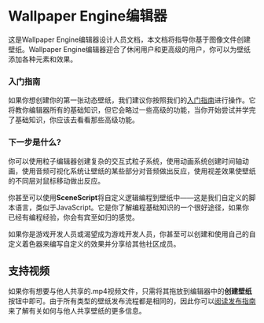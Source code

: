 # Wallpaper Engine编辑器

这是Wallpaper Engine编辑器设计人员文档，本文档将指导你基于图像文件创建壁纸。Wallpaper Engine编辑器迎合了休闲用户和更高级的用户，你可以为壁纸添加各种元素和效果。

### 入门指南

如果你想创建你的第一张动态壁纸，我们建议你按照我们的[入门指南](/wallpaper-engine-docs/scene/first/gettingstarted)进行操作。它将教你编辑器所有的基础知识，但它会略过一些高级的功能，当你开始尝试并学完了基础知识，你应该去看看那些高级功能。

### 下一步是什么?

你可以使用粒子编辑器创建复杂的交互式粒子系统，使用动画系统创建时间轴动画，使用音频可视化系统让壁纸的某些部分对音频做出反应，使用视差效果使壁纸的不同层对鼠标移动做出反应。

你甚至可以使用**SceneScript**将自定义逻辑编程到壁纸中——这是我们自定义的脚本语言，类似于JavaScript。它是你了解编程基础知识的一个很好途径，如果你已经有编程经验，你会有宾至如归的感觉。

如果你是游戏开发人员或渴望成为游戏开发人员，你甚至可以创建和使用自己的自定义着色器来编写自定义的效果并分享给其他社区成员。

## 支持视频

如果你有想要与他人共享的.mp4视频文件，只需将其拖放到编辑器中的**创建壁纸**按钮中即可。由于所有类型的壁纸发布流程都是相同的，因此你可以[阅读发布指南](/wallpaper-engine-docs/scene/first/publishing)来了解有关如何与他人共享壁纸的更多信息。